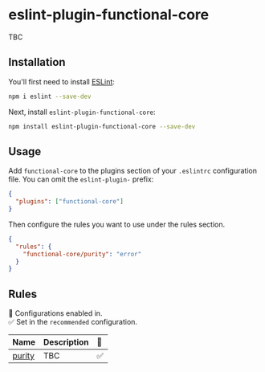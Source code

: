 # eslint-plugin-functional-core

TBC

## Installation

You'll first need to install [ESLint](https://eslint.org/):

```sh
npm i eslint --save-dev
```

Next, install `eslint-plugin-functional-core`:

```sh
npm install eslint-plugin-functional-core --save-dev
```

## Usage

Add `functional-core` to the plugins section of your `.eslintrc` configuration file. You can omit the `eslint-plugin-` prefix:

```json
{
  "plugins": ["functional-core"]
}
```

Then configure the rules you want to use under the rules section.

```json
{
  "rules": {
    "functional-core/purity": "error"
  }
}
```

## Rules

<!-- begin auto-generated rules list -->

💼 Configurations enabled in.\
✅ Set in the `recommended` configuration.

| Name                           | Description | 💼  |
| :----------------------------- | :---------- | :-- |
| [purity](docs/rules/purity.md) | TBC         | ✅  |

<!-- end auto-generated rules list -->
